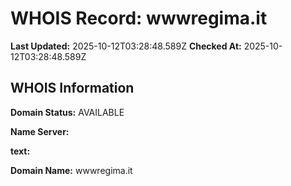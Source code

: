 # WHOIS Record: wwwregima.it

**Last Updated:** 2025-10-12T03:28:48.589Z
**Checked At:** 2025-10-12T03:28:48.589Z

## WHOIS Information

**Domain Status:** AVAILABLE

**Name Server:** 

**text:** 

**Domain Name:** wwwregima.it


